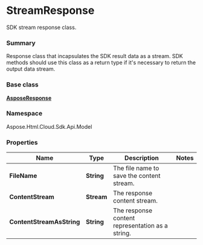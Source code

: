 # StreamResponse

SDK stream response class. 

### Summary

Response class that incapsulates the SDK result data as a stream.
SDK methods should use this class as a return type if it's necessary to return the output data stream.
   

### Base class

[**AsposeResponse**](AsposeResponse.md)


### Namespace 

Aspose.Html.Cloud.Sdk.Api.Model

### Properties

Name | Type | Description  | Notes
------------- | ------------- | ------------- | -------------
**FileName** | **String**| The file name to save the content stream. |
**ContentStream** | **Stream**| The response content stream. |
**ContentStreamAsString** | **String**| The response content representation as a string. |